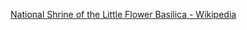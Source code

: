 ﻿[National Shrine of the Little Flower Basilica - Wikipedia](https://en.wikipedia.org/wiki/National_Shrine_of_the_Little_Flower_Basilica)